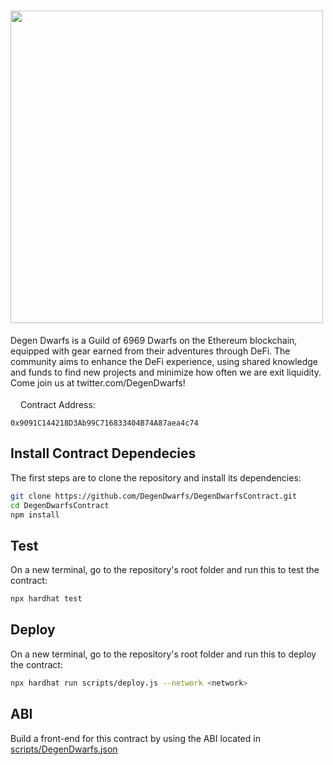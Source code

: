 # <img src="https://github.com/stinkyfi/DegenDwarfs/blob/main/images/DegenDwarfs.png" width="500">

Degen Dwarfs is a Guild of 6969 Dwarfs on the Ethereum blockchain, equipped with gear earned from their adventures through DeFi. The community aims to enhance the DeFi experience, using shared knowledge and funds to find new projects and minimize how often we are exit liquidity. Come join us at twitter.com/DegenDwarfs!


<img src="https://ethereum.org/static/a110735dade3f354a46fc2446cd52476/db4de/eth-home-icon.webp" data-canonical-src="https://ethereum.org/static/a110735dade3f354a46fc2446cd52476/db4de/eth-home-icon.webp" width="12" height="18" /> Contract Address:
```
0x9091C144218D3Ab99C716833404B74A87aea4c74
```

## Install Contract Dependecies

The first steps are to clone the repository and install its dependencies:

```sh
git clone https://github.com/DegenDwarfs/DegenDwarfsContract.git
cd DegenDwarfsContract
npm install
```

## Test
On a new terminal, go to the repository's root folder and run this to
test the contract:

```sh
npx hardhat test
```

## Deploy
On a new terminal, go to the repository's root folder and run this to
deploy the contract:

```sh
npx hardhat run scripts/deploy.js --network <network>
```

## ABI
Build a front-end for this contract by using the ABI located in [scripts/DegenDwarfs.json](https://github.com/DegenDwarfs/DegenDwarfsContract/blob/main/scripts/DegenDwarfs.json)

